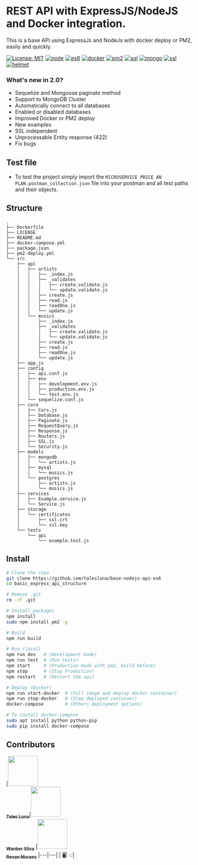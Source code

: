 # REST API with ExpressJS/NodeJS and Docker integration.

This is a base API using ExpressJs and NodeJs with docker deploy or PM2, easily and quickly.

[![License: MIT](https://img.shields.io/badge/License-MIT-yellow.svg?style=flat-square)](LICENSE)
[![node](https://img.shields.io/badge/NodeJS-9.x-green.svg?style=flat-square)]()
[![es6](https://img.shields.io/badge/ES6-Babel-blue.svg?style=flat-square)](.babelrc)
[![docker](https://img.shields.io/badge/Containers-Docker-blue.svg?style=flat-square)](Dockerfile)
[![pm2](https://img.shields.io/badge/Local-PM2-lightgray.svg?style=flat-square)](pm2-deploy.yml)
[![sql](https://img.shields.io/badge/SQL-Sequelize-red.svg?style=flat-square)](src/core/Database.js#L78)
[![mongo](https://img.shields.io/badge/MongoDB-Cluster-green.svg?style=flat-square)](src/core/Database.js#L66)
[![ssl](https://img.shields.io/badge/SSL-HTTPS-green.svg?style=flat-square)](src/core/SSL.js)
[![helmet](https://img.shields.io/badge/Security-Helmet-pink.svg?style=flat-square)](src/core/Security.js)

### What's new in 2.0?

- Sequelize and Mongoose paginate method
- Support to MongoDB Cluster
- Automatically connect to all databases
- Enabled or disabled databases
- Improved Docker or PM2 deploy
- New examples
- SSL independent
- Unprocessable Entity response (422)
- Fix bugs

## Test file

- To test the project simply import the `MICROSERVICE PRICE AN PLAN.postman_collection.json` file into your postman and all test paths and their objects. 

## Structure
```
.
├── Dockerfile
├── LICENSE
├── README.md
├── docker-compose.yml
├── package.json
├── pm2-deploy.yml
└── src
    ├── api
    │   ├── artists
    │   │   ├── _index.js
    │   │   ├── _validates
    │   │   │   ├── create.validate.js
    │   │   │   └── update.validate.js
    │   │   ├── create.js
    │   │   ├── read.js
    │   │   ├── readOne.js
    │   │   └── update.js
    │   └── musics
    │       ├── _index.js
    │       ├── _validates
    │       │   ├── create.validate.js
    │       │   └── update.validate.js
    │       ├── create.js
    │       ├── read.js
    │       ├── readOne.js
    │       └── update.js
    ├── app.js
    ├── config
    │   ├── api.conf.js
    │   ├── env
    │   │   ├── development.env.js
    │   │   ├── production.env.js
    │   │   └── test.env.js
    │   └── sequelize.conf.js
    ├── core
    │   ├── Cors.js
    │   ├── Database.js
    │   ├── Paginate.js
    │   ├── RequestQuery.js
    │   ├── Response.js
    │   ├── Routers.js
    │   ├── SSL.js
    │   └── Security.js
    ├── models
    │   ├── mongodb
    │   │   └── artists.js
    │   ├── mysql
    │   │   └── musics.js
    │   └── postgres
    │       ├── artists.js
    │       └── musics.js
    ├── services
    │   ├── Example.service.js
    │   └── Service.js
    ├── storage
    │   └── certificates
    │       ├── ssl.crt
    │       └── ssl.key
    └── tests
        └── api
            └── example.test.js
  ```
  
  ## Install
  ```sh
  # Clone the repo
  git clone https://github.com/talesluna/base-nodejs-api-es6
  cd basic_express_api_structure
  
  # Remove .git
  rm -rf .git
  
  # Install packages
  npm install
  sudo npm install pm2 -g
  
  # Build
  npm run build
  
  # Run (local)
  npm run dev   # (Development mode)
  npm run test  # (Run tests)
  npm start     # (Production mode with pm2, build before)
  npm stop      # (Stop Production)
  npm restart   # (Restart the api)

  # Deploy (Docker)
  npm run start-docker  # (Pull image and deploy docker container)
  npm run stop-docker   # (Stop deployed container)
  docker-compose        # (Others deployment options)

  # To install docker-compose
  sudo apt install python python-pip
  sudo pip install docker-compose
  ```

## Contributors
|[<img src="https://avatars2.githubusercontent.com/u/13393772?v=4" width="80px;"/><br><sub><b>Tales Luna</b></sub>](https://github.com/talesluna/)|[<img src="https://avatars0.githubusercontent.com/u/26255600?v=4" width="80px;"/><br><sub><b>Wanber Silva</b></sub>](https://github.com/wanber/) |[<img src="https://avatars2.githubusercontent.com/u/12611706?s=400&u=14046f2bf77a28b449faac6b4c4cc55da4a3b779&v=4" width="80px;"/><br><sub><b>Renan Moraes</b></sub>](https://github.com/renanmoraes/)
|---|---|
| 🖥| 💡|



